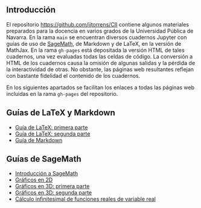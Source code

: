 ## Introducción

El repositorio <https://github.com/jjtorrens/CII> contiene algunos materiales preparados para la docencia en varios grados de la Universidad Pública de Navarra. En la rama `main` se encuentran diversos cuadernos Jupyter con guías de uso de [SageMath](https://www.sagemath.org), de Markdown y de LaTeX, en la versión de MathJax. En la rama `gh-pages` está depositada la versión HTML de tales cuadernos, una vez evaluadas todas las celdas de código. La conversión a HTML de los cuadernos causa la omisión de algunas salidas y la pérdida de la interactividad de otras. No obstante, las páginas web resultantes reflejan con bastante fidelidad el contenido de los cuadernos.

En los siguientes apartados se facilitan los enlaces a todas las páginas web incluidas en la rama `gh-pages` del repositorio.

## Guías de LaTeX y Markdown

*  [Guía de LaTeX: primera parte](Guia_LaTeX_1.html)
*  [Guía de LaTeX: segunda parte](Guia_LaTeX_2.html)
*  [Guía de Markdown](Guia_Markdown.html)

## Guías de SageMath

*  [Introducción a SageMath](Intro_SageMath.html)
*  [Gráficos en 2D](Graficos2D.html)
*  [Gráficos en 3D: primera parte](Graficos3D_1.html)
*  [Gráficos en 3D: segunda parte](Graficos3D_2.html)
*  [Cálculo infinitesimal de funciones reales de variable real](Calculo.html)
